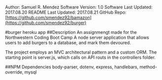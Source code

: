 Author: Samuel R. Mendez
Software Version: 1.0
Software Last Updated: 2017.08.20
README Last Updated: 2017.08.21 
GitHub Repo: [https://github.com/smendez92/bamazon](https://github.com/smendez92/burger)

#burger heroku app
##Description
An assignmengt made for the Northwestern Coding Boot Camp
A node server application that allows users to add burgers to a database, and mark them devoured.

The project employs an MVC architectural pattern and a custom ORM. The starting point is server.js, which calls on API routs in the controllers folder. 

##NPM Dependencies
body-parser, dotenv, express, handlebars, method-override, mysql
